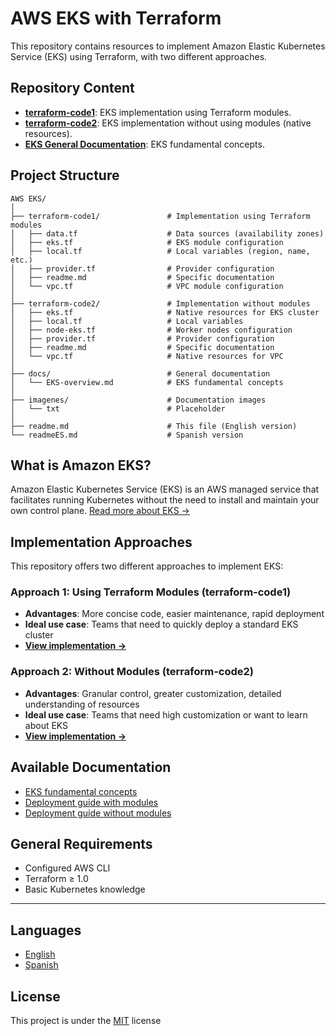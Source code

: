 # AWS EKS with Terraform

This repository contains resources to implement Amazon Elastic Kubernetes Service (EKS) using Terraform, with two different approaches.

## Repository Content

- **[terraform-code1](./terraform-code1)**: EKS implementation using Terraform modules.
- **[terraform-code2](./terraform-code2)**: EKS implementation without using modules (native resources).
- **[EKS General Documentation](./EKS-overview.md)**: EKS fundamental concepts.

## Project Structure

```
AWS EKS/
│
├── terraform-code1/               # Implementation using Terraform modules
│   ├── data.tf                    # Data sources (availability zones)
│   ├── eks.tf                     # EKS module configuration
│   ├── local.tf                   # Local variables (region, name, etc.)
│   ├── provider.tf                # Provider configuration
│   ├── readme.md                  # Specific documentation
│   └── vpc.tf                     # VPC module configuration
│
├── terraform-code2/               # Implementation without modules
│   ├── eks.tf                     # Native resources for EKS cluster
│   ├── local.tf                   # Local variables
│   ├── node-eks.tf                # Worker nodes configuration
│   ├── provider.tf                # Provider configuration
│   ├── readme.md                  # Specific documentation
│   └── vpc.tf                     # Native resources for VPC
│
├── docs/                          # General documentation
│   └── EKS-overview.md            # EKS fundamental concepts
│
├── imagenes/                      # Documentation images
│   └── txt                        # Placeholder
│
├── readme.md                      # This file (English version)
└── readmeES.md                    # Spanish version
```

## What is Amazon EKS?

Amazon Elastic Kubernetes Service (EKS) is an AWS managed service that facilitates running Kubernetes without the need to install and maintain your own control plane. [Read more about EKS →](./EKS-overview.md)

## Implementation Approaches

This repository offers two different approaches to implement EKS:

### Approach 1: Using Terraform Modules (terraform-code1)

- **Advantages**: More concise code, easier maintenance, rapid deployment
- **Ideal use case**: Teams that need to quickly deploy a standard EKS cluster
- **[View implementation →](./terraform-code1)**

### Approach 2: Without Modules (terraform-code2)

- **Advantages**: Granular control, greater customization, detailed understanding of resources
- **Ideal use case**: Teams that need high customization or want to learn about EKS
- **[View implementation →](./terraform-code2)**

## Available Documentation

- [EKS fundamental concepts](./docs/EKS-overview.md)
- [Deployment guide with modules](./terraform-code1/README.md)
- [Deployment guide without modules](./terraform-code2/README.md)

## General Requirements

- Configured AWS CLI
- Terraform ≥ 1.0
- Basic Kubernetes knowledge

---

## Languages

- [English](./README.md)
- [Spanish](./README.es.md)

## License

This project is under the [MIT](LICENSE) license
